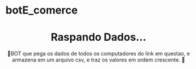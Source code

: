 # botE_comerce<h1 align ="center">Raspando Dados...</h1>


<p align="center">🚀BOT que pega os dados de todos os computadores do link em questao, e armazena em um arquivo csv,
  e traz os valores em ordem crescente. 🚀 </p>
